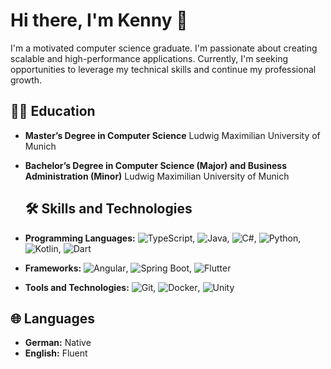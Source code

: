 # Hi there, I'm Kenny 👋

I'm a motivated computer science graduate. I'm passionate about creating scalable and high-performance applications. Currently, I'm seeking opportunities to leverage my technical skills and continue my professional growth.

## 👨‍🎓 Education

- **Master’s Degree in Computer Science**
  Ludwig Maximilian University of Munich
- **Bachelor’s Degree in Computer Science (Major) and Business Administration (Minor)**
  Ludwig Maximilian University of Munich

  ## 🛠️ Skills and Technologies

- **Programming Languages:** ![TypeScript](https://img.shields.io/badge/-TypeScript-007ACC?style=flat&logo=typescript&logoColor=white), ![Java](https://img.shields.io/badge/-Java-007396?style=flat&logo=java&logoColor=white), ![C#](https://img.shields.io/badge/-C%23-239120?style=flat&logo=c-sharp&logoColor=white), ![Python](https://img.shields.io/badge/-Python-3776AB?style=flat&logo=python&logoColor=white), ![Kotlin](https://img.shields.io/badge/-Kotlin-0095D5?style=flat&logo=kotlin&logoColor=white), ![Dart](https://img.shields.io/badge/-Dart-0175C2?style=flat&logo=dart&logoColor=white)
- **Frameworks:** ![Angular](https://img.shields.io/badge/-Angular-DD0031?style=flat&logo=angular&logoColor=white), ![Spring Boot](https://img.shields.io/badge/-Spring%20Boot-6DB33F?style=flat&logo=spring-boot&logoColor=white), ![Flutter](https://img.shields.io/badge/-Flutter-02569B?style=flat&logo=flutter&logoColor=white)
- **Tools and Technologies:** ![Git](https://img.shields.io/badge/-Git-F05032?style=flat&logo=git&logoColor=white), ![Docker](https://img.shields.io/badge/-Docker-2496ED?style=flat&logo=docker&logoColor=white), ![Unity](https://img.shields.io/badge/-Unity-000000?style=flat&logo=unity&logoColor=white)

## 🌐 Languages

- **German:** Native
- **English:** Fluent
<!--
**Tsuriko/Tsuriko** is a ✨ _special_ ✨ repository because its `README.md` (this file) appears on your GitHub profile.

Here are some ideas to get you started:

- 🔭 I’m currently working on ...
- 🌱 I’m currently learning ...
- 👯 I’m looking to collaborate on ...
- 🤔 I’m looking for help with ...
- 💬 Ask me about ...
- 📫 How to reach me: ...
- 😄 Pronouns: ...
- ⚡ Fun fact: ...
-->
